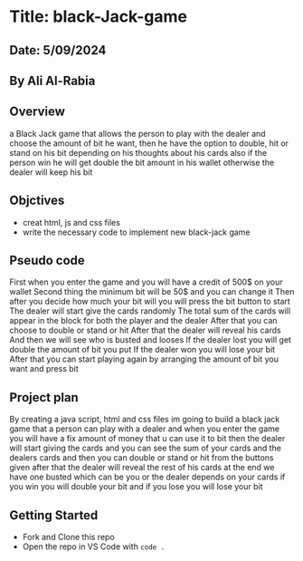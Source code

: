 # Title: black-Jack-game

## Date: 5/09/2024

## By Ali Al-Rabia


## Overview

a Black Jack game that allows the person to play with the dealer and choose the amount of bit he want, then he have the option to double, hit or stand on his bit depending on his thoughts about his cards also if the person win he will get double the bit amount in his wallet otherwise the dealer will keep his bit

## Objctives

- creat html, js and css files
- write the necessary code to implement new black-jack game

## Pseudo code

First when you enter the game and you will have a credit of 500$ on your wallet
Second thing the minimum bit will be 50$ and you can change it
Then after you decide how much your bit will you will press the bit button to start
The dealer will start give the cards randomly
The total sum of the cards will appear in the block for both the player and the dealer
After that you can choose to double or stand or hit
After that the dealer will reveal his cards
And then we will see who is busted and looses
If the dealer lost you will get double the amount of bit you put
If the dealer won you will lose your bit
After that you can start playing again by arranging the amount of bit you want and press bit

## Project plan

By creating a java script, html and css files im going to build a black jack game that a person can play with a dealer and when you enter the game you will have a fix amount of money that u can use it to bit then the dealer will start giving the cards and you can see the sum of your cards and the dealers cards and then you can double or stand or hit from the buttons given after that the dealer will reveal the rest of his cards at the end we have one busted which can be you or the dealer depends on your cards if you win you will double your bit and if you lose you will lose your bit

## Getting Started

- Fork and Clone this repo
- Open the repo in VS Code with `code .`
